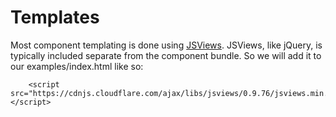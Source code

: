# Templates

Most component templating is done using [JSViews](https://www.jsviews.com/#jsviews). JSViews, like jQuery, is typically included separate from the component bundle.  So we will add it to our examples/index.html like so:

```
    <script src="https://cdnjs.cloudflare.com/ajax/libs/jsviews/0.9.76/jsviews.min.js"></script>
```
